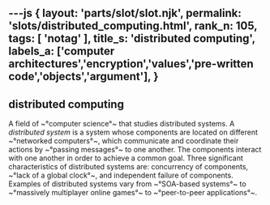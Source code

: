 ---js
{
  layout: 'parts/slot/slot.njk',
  permalink: 'slots/distributed_computing.html',
  rank_n: 105,
  tags: [ 'notag' ],
  title_s: 'distributed computing',
  labels_a: ['computer architectures','encryption','values','pre-written code','objects','argument'],
}
---
## distributed computing

A field of ~°computer science°~ that studies distributed systems. A <i>distributed system</i> is a system whose components are located on different ~°networked computers°~, which communicate and coordinate their actions by ~°passing messages°~ to one another. The components interact with one another in order to achieve a common goal. Three significant characteristics of distributed systems are: concurrency of components, ~°lack of a global clock°~, and independent failure of components. Examples of distributed systems vary from ~°SOA-based systems°~ to ~°massively multiplayer online games°~ to ~°peer-to-peer applications°~.
